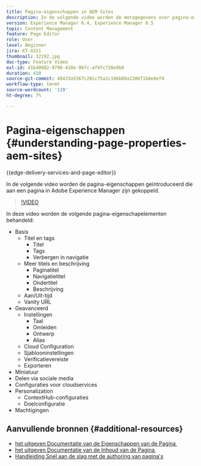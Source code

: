 ```yaml
---
title: Pagina-eigenschappen in AEM Sites
description: In de volgende video worden de metagegevens over pagina-eigenschappen geïntroduceerd die aan een pagina in Adobe Experience Manager zijn gekoppeld.
version: Experience Manager 6.4, Experience Manager 6.5
topic: Content Management
feature: Page Editor
role: User
level: Beginner
jira: KT-4321
thumbnail: 32192.jpg
doc-type: Feature Video
exl-id: 41b40982-9796-418e-9bfc-af6fc720e9b8
duration: 410
source-git-commit: 48433a5367c281cf5a1c106b08a1306f1b0e8ef4
workflow-type: tm+mt
source-wordcount: '119'
ht-degree: 7%

---
```


# Pagina-eigenschappen {#understanding-page-properties-aem-sites}

{{edge-delivery-services-and-page-editor}}

In de volgende video worden de pagina-eigenschappen geïntroduceerd die aan een pagina in Adobe Experience Manager zijn gekoppeld.

>[!VIDEO](https://video.tv.adobe.com/v/32192?quality=12&learn=on)

In deze video worden de volgende pagina-eigenschapelementen behandeld:

* Basis
   * Titel en tags
      * Titel
      * Tags
      * Verbergen in navigatie
   * Meer titels en beschrijving
      * Paginatitel
      * Navigatietitel
      * Ondertitel
      * Beschrijving
   * Aan/Uit-tijd
   * Vanity URL
* Geavanceerd
   * Instellingen
      * Taal
      * Omleiden
      * Ontwerp
      * Alias
   * Cloud Configuration
   * Sjablooninstellingen
   * Verificatievereiste
   * Exporteren
* Miniatuur
* Delen via sociale media
* Configuraties voor cloudservices
* Personalization
   * ContextHub-configuraties
   * Doelconfiguratie
* Machtigingen

## Aanvullende bronnen {#additional-resources}

* [&#x200B; het uitgeven Documentatie van de Eigenschappen van de Pagina &#x200B;](https://experienceleague.adobe.com/docs/experience-manager-65/authoring/authoring/editing-page-properties.html?lang=nl-NL)
* [&#x200B; het uitgeven Documentatie van de Inhoud van de Pagina &#x200B;](https://experienceleague.adobe.com/docs/experience-manager-65/authoring/authoring/editing-content.html?lang=nl-NL)
* [Handleiding Snel aan de slag met de authoring van pagina&#39;s](https://experienceleague.adobe.com/docs/experience-manager-cloud-service/sites/authoring/getting-started/quick-start.html?lang=nl-NL)
